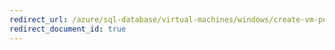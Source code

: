 ```yaml
---
redirect_url: /azure/sql-database/virtual-machines/windows/create-vm-powershell
redirect_document_id: true
---
```

